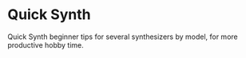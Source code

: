 # Quick Synth
Quick Synth beginner tips for several synthesizers by model, for more productive hobby time.
